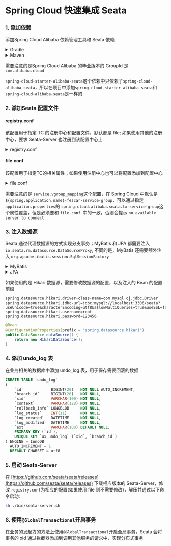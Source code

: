 # Spring Cloud 快速集成 Seata

### 1. 添加依赖

添加Spring Cloud Alibaba 依赖管理工具和 Seata 依赖

<details>
<summary>Gradle</summary>

```groovy
dependencyManagement {
    imports {
        mavenBom "com.alibaba.cloud:spring-cloud-alibaba-dependencies:2.1.0.RELEASE"
    }
}
```

```
dependencies {
    compile('com.alibaba.cloud:spring-cloud-starter-alibaba-seata')
}
```

</details>

<details>
<summary>Maven</summary>

```xml
<dependencyManagement>
    <dependencies>
        <dependency>
            <groupId>com.alibaba.cloud</groupId>
            <artifactId>spring-cloud-alibaba-dependencies</artifactId>
            <version>2.1.0.RELEASE</version>
            <type>pom</type>
            <scope>import</scope>
        </dependency>
    </dependencies>
</dependencyManagement>
```

```xml
<dependency>
	<groupId>com.alibaba.cloud</groupId>
	<artifactId>spring-cloud-starter-alibaba-seata</artifactId>
</dependency>
```

</details>


需要注意的是Spring Cloud Alibaba 的毕业版本的 GroupId 是 `com.alibaba.cloud`

`spring-cloud-starter-alibaba-seata`这个依赖中只依赖了`spring-cloud-alibaba-seata`，所以在项目中添加`spring-cloud-starter-alibaba-seata`和`spring-cloud-alibaba-seata`是一样的

### 2.  添加Seata 配置文件

#### registry.conf

该配置用于指定 TC 的注册中心和配置文件，默认都是 file; 如果使用其他的注册中心，要求 Seata-Server 也注册到该配置中心上

<details>
<summary>registry.conf</summary>

```
registry {
  # file 、nacos 、eureka、redis、zk、consul、etcd3、sofa
  type = "file"

  nacos {
    serverAddr = "localhost"
    namespace = "public"
    cluster = "default"
  }
  eureka {
    serviceUrl = "http://localhost:8761/eureka"
    application = "default"
    weight = "1"
  }
  redis {
    serverAddr = "localhost:6379"
    db = "0"
  }
  zk {
    cluster = "default"
    serverAddr = "127.0.0.1:2181"
    session.timeout = 6000
    connect.timeout = 2000
  }
  consul {
    cluster = "default"
    serverAddr = "127.0.0.1:8500"
  }
  etcd3 {
    cluster = "default"
    serverAddr = "http://localhost:2379"
  }
  sofa {
    serverAddr = "127.0.0.1:9603"
    application = "default"
    region = "DEFAULT_ZONE"
    datacenter = "DefaultDataCenter"
    cluster = "default"
    group = "SEATA_GROUP"
    addressWaitTime = "3000"
  }
  file {
    name = "file.conf"
  }
}

config {
  # file、nacos 、apollo、zk、consul、etcd3
  type = "file"

  nacos {
    serverAddr = "localhost"
    namespace = "public"
    cluster = "default"
  }
  consul {
    serverAddr = "127.0.0.1:8500"
  }
  apollo {
    app.id = "seata-server"
    apollo.meta = "http://192.168.1.204:8801"
  }
  zk {
    serverAddr = "127.0.0.1:2181"
    session.timeout = 6000
    connect.timeout = 2000
  }
  etcd3 {
    serverAddr = "http://localhost:2379"
  }
  file {
    name = "file.conf"
  }
}
```

</details>

#### file.conf

该配置用于指定TC的相关属性；如果使用注册中心也可以将配置添加到配置中心

<details>
<summary>file.conf</summary>

```
transport {
  # tcp udt unix-domain-socket
  type = "TCP"
  #NIO NATIVE
  server = "NIO"
  #enable heartbeat
  heartbeat = true
  #thread factory for netty
  thread-factory {
    boss-thread-prefix = "NettyBoss"
    worker-thread-prefix = "NettyServerNIOWorker"
    server-executor-thread-prefix = "NettyServerBizHandler"
    share-boss-worker = false
    client-selector-thread-prefix = "NettyClientSelector"
    client-selector-thread-size = 1
    client-worker-thread-prefix = "NettyClientWorkerThread"
    # netty boss thread size,will not be used for UDT
    boss-thread-size = 1
    #auto default pin or 8
    worker-thread-size = 8
  }
  shutdown {
    # when destroy server, wait seconds
    wait = 3
  }
  serialization = "seata"
  compressor = "none"
}
service {
  #vgroup->rgroup
  vgroup_mapping.my_test_tx_group = "default"
  #only support single node
  default.grouplist = "127.0.0.1:8091"
  #degrade current not support
  enableDegrade = false
  #disable
  disable = false
  #unit ms,s,m,h,d represents milliseconds, seconds, minutes, hours, days, default permanent
  max.commit.retry.timeout = "-1"
  max.rollback.retry.timeout = "-1"
}

client {
  async.commit.buffer.limit = 10000
  lock {
    retry.internal = 10
    retry.times = 30
  }
  report.retry.count = 5
}

## transaction log store
store {
  ## store mode: file、db
  mode = "file"

  ## file store
  file {
    dir = "sessionStore"

    # branch session size , if exceeded first try compress lockkey, still exceeded throws exceptions
    max-branch-session-size = 16384
    # globe session size , if exceeded throws exceptions
    max-global-session-size = 512
    # file buffer size , if exceeded allocate new buffer
    file-write-buffer-cache-size = 16384
    # when recover batch read size
    session.reload.read_size = 100
    # async, sync
    flush-disk-mode = async
  }

  ## database store
  db {
    ## the implement of javax.sql.DataSource, such as DruidDataSource(druid)/BasicDataSource(dbcp) etc.
    datasource = "dbcp"
    ## mysql/oracle/h2/oceanbase etc.
    db-type = "mysql"
    url = "jdbc:mysql://127.0.0.1:3306/seata"
    user = "mysql"
    password = "mysql"
    min-conn = 1
    max-conn = 3
    global.table = "global_table"
    branch.table = "branch_table"
    lock-table = "lock_table"
    query-limit = 100
  }
}
lock {
  ## the lock store mode: local、remote
  mode = "remote"

  local {
    ## store locks in user's database
  }

  remote {
    ## store locks in the seata's server
  }
}
recovery {
  committing-retry-delay = 30
  asyn-committing-retry-delay = 30
  rollbacking-retry-delay = 30
  timeout-retry-delay = 30
}

transaction {
  undo.data.validation = true
  undo.log.serialization = "jackson"
}

## metrics settings
metrics {
  enabled = false
  registry-type = "compact"
  # multi exporters use comma divided
  exporter-list = "prometheus"
  exporter-prometheus-port = 9898
}
```

</details>

需要注意的是 `service.vgroup_mapping`这个配置，在 Spring Cloud 中默认是`${spring.application.name}-fescar-service-group`，可以通过指定`application.properties`的 `spring.cloud.alibaba.seata.tx-service-group`这个属性覆盖，但是必须要和 `file.conf `中的一致，否则会提示 `no available server to connect`

### 3. 注入数据源

Seata 通过代理数据源的方式实现分支事务；MyBatis 和 JPA 都需要注入 `io.seata.rm.datasource.DataSourceProxy`, 不同的是，MyBatis 还需要额外注入 `org.apache.ibatis.session.SqlSessionFactory`

<details>
<summary>MyBatis</summary>

```java
@Configuration
public class DataSourceProxyConfig {

    @Bean
    @ConfigurationProperties(prefix = "spring.datasource")
    public DataSource dataSource() {
        return new DruidDataSource();
    }

    @Bean
    public DataSourceProxy dataSourceProxy(DataSource dataSource) {
        return new DataSourceProxy(dataSource);
    }

    @Bean
    public SqlSessionFactory sqlSessionFactoryBean(DataSourceProxy dataSourceProxy) throws Exception {
        SqlSessionFactoryBean sqlSessionFactoryBean = new SqlSessionFactoryBean();
        sqlSessionFactoryBean.setDataSource(dataSourceProxy);
        return sqlSessionFactoryBean.getObject();
    }
}
```
</details>


<details>
<summary>JPA</summary>

```java
@Configuration
public class DataSourceProxyConfig {

    @Bean
    @ConfigurationProperties(prefix = "spring.datasource")
    public DruidDataSource druidDataSource() {
        return new DruidDataSource();
    }

    @Primary
    @Bean
    public DataSourceProxy dataSource(DruidDataSource druidDataSource) {
        return new DataSourceProxy(druidDataSource);
    }

}
```

</details>

如果使用的是 Hikari 数据源，需要修改数据源的配置，以及注入的 Bean 的配置前缀

```
spring.datasource.hikari.driver-class-name=com.mysql.cj.jdbc.Driver
spring.datasource.hikari.jdbc-url=jdbc:mysql://localhost:3306/seata?useUnicode=true&characterEncoding=utf8&allowMultiQueries=true&useSSL=false
spring.datasource.hikari.username=root
spring.datasource.hikari.password=123456
```

```java
@Bean
@ConfigurationProperties(prefix = "spring.datasource.hikari")
public DataSource dataSource() {
    return new HikariDataSource();
}
```

### 4. 添加 undo_log 表

在业务相关的数据库中添加 undo_log 表，用于保存需要回滚的数据

```sql
CREATE TABLE `undo_log`
(
    `id`            BIGINT(20)   NOT NULL AUTO_INCREMENT,
    `branch_id`     BIGINT(20)   NOT NULL,
    `xid`           VARCHAR(100) NOT NULL,
    `context`       VARCHAR(128) NOT NULL,
    `rollback_info` LONGBLOB     NOT NULL,
    `log_status`    INT(11)      NOT NULL,
    `log_created`   DATETIME     NOT NULL,
    `log_modified`  DATETIME     NOT NULL,
    `ext`           VARCHAR(100) DEFAULT NULL,
    PRIMARY KEY (`id`),
    UNIQUE KEY `ux_undo_log` (`xid`, `branch_id`)
) ENGINE = InnoDB
  AUTO_INCREMENT = 1
  DEFAULT CHARSET = utf8
```

### 5. 启动 Seata-Server

在 [https://github.com/seata/seata/releases](https://github.com/seata/seata/releases) 下载相应版本的 Seata-Server，修改 `registry.conf`为相应的配置(如果使用 file 则不需要修改)，解压并通过以下命令启动:

```bash
sh ./bin/seata-server.sh
```

### 6. 使用`@GlobalTransactional`开启事务

在业务的发起方的方法上使用`@GlobalTransactional`开启全局事务，Seata 会将事务的 xid 通过拦截器添加到调用其他服务的请求中，实现分布式事务

